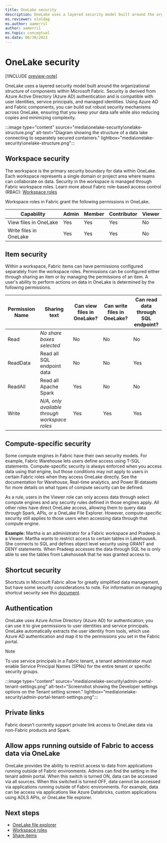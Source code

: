 ```yaml
---
title: OneLake security
description: OneLake uses a layered security model built around the organizational structure of components within Microsoft Fabric. Learn more about OneLake security.
ms.reviewer: eloldag
ms.author: aamerril
author: aamerril
ms.topic: conceptual
ms.date: 06/30/2023
---
```


# OneLake security

[!INCLUDE [preview-note](../includes/preview-note.md)]

OneLake uses a layered security model built around the organizational structure of components within Microsoft Fabric. Security is derived from Azure Active Directory (Azure AD) authentication and is compatible with user identities, service principals, and managed identities. Using Azure AD and Fabric components, you can build out robust security mechanisms across OneLake, ensuring that you keep your data safe while also reducing copies and minimizing complexity.

:::image type="content" source="media\onelake-security\onelake-structure.png" alt-text="Diagram showing the structure of a data lake connecting to separately secured containers." lightbox="media\onelake-security\onelake-structure.png":::

## Workspace security

The workspace is the primary security boundary for data within OneLake. Each workspace represents a single domain or project area where teams can collaborate on data. Security in the workspace is managed through Fabric workspace roles. Learn more about Fabric role-based access control (RBAC): [Workspace roles](../get-started/roles-workspaces.md)  
  
Workspace roles in Fabric grant the following permissions in OneLake.

| **Capability** | **Admin** | **Member** | **Contributor** | **Viewer** |
|---|---|---|---|---|
| View files in OneLake | Yes | Yes | Yes | No |
| Write files in OneLake | Yes | Yes | Yes | No |

## Item security

Within a workspace, Fabric items can have permissions configured separately from the workspace roles. Permissions can be configured either through sharing an item or by managing the permissions of an item. A user's ability to perform actions on data in OneLake is determined by the following permissions.

| **Permission Name** | **Sharing text** | **Can view files in OneLake?** | **Can write files in OneLake?** | **Can read data through SQL endpoint?** |
|----------|----------|----------|----------|--------------|
|  Read   |  *No share boxes selected*  |  No  |  No   |  No  |
|  ReadData   |  Read all SQL endpoint data  |  No  |  No   |  Yes  |
|  ReadAll   |  Read all Apache Spark  |  Yes  |  No   |  No  |
|  Write   |  *N/A, only available through workspace roles*  |  Yes   |  Yes   |  Yes  |

## Compute-specific security

Some compute engines in Fabric have their own security models. For example, Fabric Warehouse lets users define access using T-SQL statements. Compute-specific security is always enforced when you access data using that engine, but those conditions may not apply to users in certain Fabric roles when they access OneLake directly. See the documentation for Warehouse, Real-time analytics, and Power BI datasets for more details on what types of compute security can be defined. 

As a rule, users in the Viewer role can only access data through select compute engines and any security rules defined in those engines apply.  All other roles have direct OneLake access, allowing them to query data through Spark, APIs, or a OneLake File Explorer. However, compute-specific security still applies to those users when accessing data through that compute engine.

**Example:** Martha is an administrator for a Fabric workspace and Pradeep is a Viewer. Martha wants to restrict access to certain tables in LakehouseA. She connects to SQL and defines object level security using GRANT and DENY statements. When Pradeep accesses the data through SQL he is only able to see the tables from LakehouseA that he was granted access to.

## Shortcut security

Shortcuts in Microsoft Fabric allow for greatly simplified data management, but have some security considerations to note. For information on managing shortcut security see this [document](onelake-shortcuts.md#types-of-shortcuts).

## Authentication

OneLake uses Azure Active Directory (Azure AD) for authentication; you can use it to give permissions to user identities and service principals. OneLake automatically extracts the user identity from tools, which use Azure AD authentication and map it to the permissions you set in the Fabric portal.

> [!NOTE]
> To use service principals in a Fabric tenant, a tenant administrator must enable Service Principal Names (SPNs) for the entire tenant or specific security groups.

:::image type="content" source="media\onelake-security\admin-portal-tenant-settings.png" alt-text="Screenshot showing the Developer settings options on the Tenant setting screen." lightbox="media\onelake-security\admin-portal-tenant-settings.png":::

## Private links

Fabric doesn’t currently support private link access to OneLake data via non-Fabric products and Spark.

## Allow apps running outside of Fabric to access data via OneLake

OneLake provides the ability to restrict access to data from applications running outside of Fabric environments. Admins can find the setting in the tenant admin portal.
When this switch is turned ON, data can be accessed via all sources. When this switched is turned OFF, data cannot be accessed via applications running outside of Fabric environments. For example, data can be access via applications like Azure Databricks, custom applications using ADLS APIs, or OneLake file explorer.

## Next steps

- [OneLake file explorer](onelake-file-explorer.md)
- [Workspace roles](/docs/get-started/roles-workspaces.md)
- [Share items](/docs/get-started/share-items.md)  
